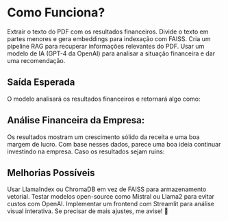 # Como Funciona?

Extrair o texto do PDF com os resultados financeiros.
Divide o texto em partes menores e gera embeddings para indexação com FAISS.
Cria um pipeline RAG para recuperar informações relevantes do PDF.
Usar um modelo de IA (GPT-4 da OpenAI) para analisar a situação financeira e dar uma recomendação.

## Saída Esperada
O modelo analisará os resultados financeiros e retornará algo como:

## Análise Financeira da Empresa:
Os resultados mostram um crescimento sólido da receita e uma boa margem de lucro. Com base nesses dados, parece uma boa ideia continuar investindo na empresa.
Caso os resultados sejam ruins:

## Melhorias Possíveis
Usar LlamaIndex ou ChromaDB em vez de FAISS para armazenamento vetorial.
Testar modelos open-source como Mistral ou Llama2 para evitar custos com OpenAI.
Implementar um frontend com Streamlit para análise visual interativa.
Se precisar de mais ajustes, me avise! 🚀